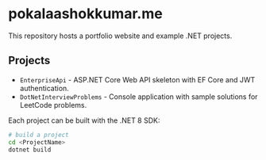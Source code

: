 # pokalaashokkumar.me

This repository hosts a portfolio website and example .NET projects.

## Projects

- `EnterpriseApi` - ASP.NET Core Web API skeleton with EF Core and JWT authentication.
- `DotNetInterviewProblems` - Console application with sample solutions for LeetCode problems.

Each project can be built with the .NET 8 SDK:

```bash
# build a project
cd <ProjectName>
dotnet build
```
